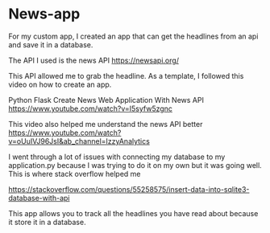 # News-app

For my custom app, I created an app that can get the headlines from an api and save it in a database.

The API I used is the news API https://newsapi.org/ 

This API allowed me to grab the headline. As a template, I followed this video on how to create an app. 

Python Flask Create News Web Application With News API
https://www.youtube.com/watch?v=I5syfw5zgnc

This video also helped me understand the news API better
https://www.youtube.com/watch?v=oUuIVJ96JsI&ab_channel=IzzyAnalytics

I went through a lot of issues with connecting my database to my application.py because I was trying to do it on my own but it was going well. This is where stack overflow helped me

https://stackoverflow.com/questions/55258575/insert-data-into-sqlite3-database-with-api

This app allows you to track all the headlines you have read about because it store it in a database. 

